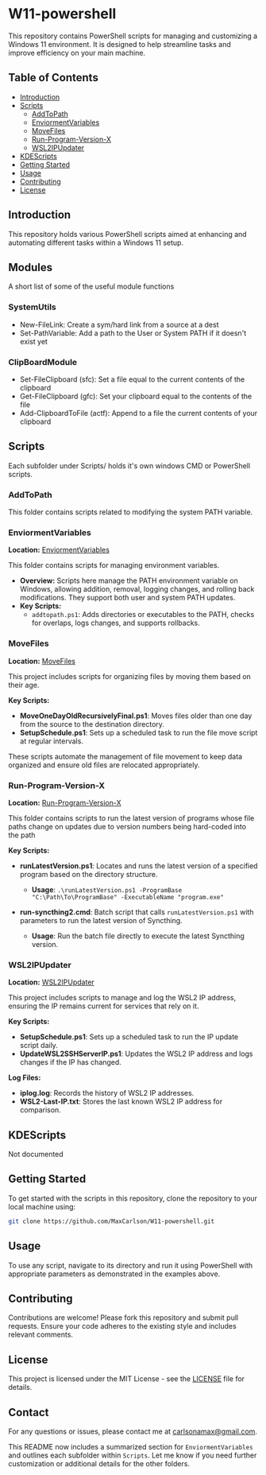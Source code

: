 # W11-powershell

This repository contains PowerShell scripts for managing and customizing a Windows 11 environment. It is designed to help streamline tasks and improve efficiency on your main machine.

## Table of Contents
- [Introduction](#introduction)
- [Scripts](#scripts)
  - [AddToPath](#addtopath)
  - [EnviormentVariables](#enviormentvariables)
  - [MoveFiles](#movefiles)
  - [Run-Program-Version-X](#run-program-version-x)
  - [WSL2IPUpdater](#wsl2ipupdater)
- [KDEScripts](#kdescripts)
- [Getting Started](#getting-started)
- [Usage](#usage)
- [Contributing](#contributing)
- [License](#license)

## Introduction
This repository holds various PowerShell scripts aimed at enhancing and automating different tasks within a Windows 11 setup.

## Modules

A short list of some of the useful module functions

### SystemUtils
- New-FileLink: Create a sym/hard link from a source at a dest
- Set-PathVariable: Add a path to the User or System PATH if it doesn't exist yet

### ClipBoardModule
- Set-FileClipboard (sfc): Set a file equal to the current contents of the clipboard
- Get-FileClipboard (gfc): Set your clipboard equal to the contents of the file
- Add-ClipboardToFile (actf): Append to a file the current contents of your clipboard

## Scripts
Each subfolder under Scripts/ holds it's own windows CMD or PowerShell scripts.

### AddToPath
This folder contains scripts related to modifying the system PATH variable.

### EnviormentVariables
**Location:** [EnviormentVariables](https://github.com/MaxCarlson/W11-powershell/tree/master/Scripts/EnviormentVariables)

This folder contains scripts for managing environment variables.

- **Overview:** Scripts here manage the PATH environment variable on Windows, allowing addition, removal, logging changes, and rolling back modifications. They support both user and system PATH updates.
- **Key Scripts:**
  - `addtopath.ps1`: Adds directories or executables to the PATH, checks for overlaps, logs changes, and supports rollbacks.

### MoveFiles
**Location:** [MoveFiles](https://github.com/MaxCarlson/W11-powershell/tree/master/Scripts/MoveFiles)

This project includes scripts for organizing files by moving them based on their age.

**Key Scripts:**
- **MoveOneDayOldRecursivelyFinal.ps1**: Moves files older than one day from the source to the destination directory.
- **SetupSchedule.ps1**: Sets up a scheduled task to run the file move script at regular intervals.

These scripts automate the management of file movement to keep data organized and ensure old files are relocated appropriately.

### Run-Program-Version-X
**Location:** [Run-Program-Version-X](https://github.com/MaxCarlson/W11-powershell/tree/master/Scripts/Run-Program-Version-X)
  
This folder contains scripts to run the latest version of programs whose file paths change on updates due to version numbers being hard-coded into the path

**Key Scripts:**
- **runLatestVersion.ps1**: Locates and runs the latest version of a specified program based on the directory structure. 
  - **Usage**: `.\runLatestVersion.ps1 -ProgramBase "C:\Path\To\ProgramBase" -ExecutableName "program.exe"`

- **run-syncthing2.cmd**: Batch script that calls `runLatestVersion.ps1` with parameters to run the latest version of Syncthing.
  - **Usage**: Run the batch file directly to execute the latest Syncthing version.

### WSL2IPUpdater
**Location:** [WSL2IPUpdater](https://github.com/MaxCarlson/W11-powershell/tree/master/Scripts/WSL2IPUpdater)

This project includes scripts to manage and log the WSL2 IP address, ensuring the IP remains current for services that rely on it. 

**Key Scripts:**
- **SetupSchedule.ps1**: Sets up a scheduled task to run the IP update script daily.
- **UpdateWSL2SSHServerIP.ps1**: Updates the WSL2 IP address and logs changes if the IP has changed.

**Log Files:**
- **iplog.log**: Records the history of WSL2 IP addresses.
- **WSL2-Last-IP.txt**: Stores the last known WSL2 IP address for comparison.

## KDEScripts
Not documented

## Getting Started
To get started with the scripts in this repository, clone the repository to your local machine using:
```bash
git clone https://github.com/MaxCarlson/W11-powershell.git
```

## Usage
To use any script, navigate to its directory and run it using PowerShell with appropriate parameters as demonstrated in the examples above.

## Contributing
Contributions are welcome! Please fork this repository and submit pull requests. Ensure your code adheres to the existing style and includes relevant comments.

## License
This project is licensed under the MIT License - see the [LICENSE](LICENSE) file for details.

## Contact
For any questions or issues, please contact me at carlsonamax@gmail.com.

This README now includes a summarized section for `EnviormentVariables` and outlines each subfolder within `Scripts`. Let me know if you need further customization or additional details for the other folders.
